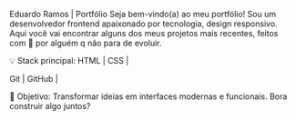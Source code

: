 Eduardo Ramos | Portfólio
Seja bem-vindo(a) ao meu portfólio!
Sou um desenvolvedor frontend apaixonado por tecnologia, design responsivo. Aqui você vai encontrar alguns dos meus projetos mais recentes, feitos com 💙 por alguém q não para de evoluir.

💡 Stack principal:
HTML | CSS | 

Git | GitHub | 

🚀 Objetivo:
Transformar ideias em interfaces modernas e funcionais. Bora construir algo juntos?

